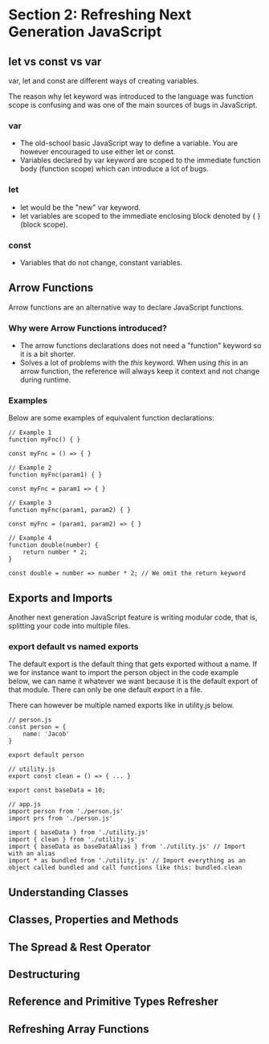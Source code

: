 # Section 2: Refreshing Next Generation JavaScript

## let vs const vs var
var, let and const are different ways of creating variables.

The reason why let keyword was introduced to the language was function scope is confusing and was one of the main sources of bugs in JavaScript.

### var
* The old-school basic JavaScript way to define a variable. You are however encouraged to use either let or const.
* Variables declared by var keyword are scoped to the immediate function body (function scope) which can introduce a lot of bugs.

### let
* let would be the "new" var keyword.
* let variables are scoped to the immediate enclosing block denoted by { } (block scope).

### const
* Variables that do not change, constant variables.

## Arrow Functions
Arrow functions are an alternative way to declare JavaScript functions.

### Why were Arrow Functions introduced?
* The arrow functions declarations does not need a "function" keyword so it is a bit shorter.
* Solves a lot of problems with the *this* keyword. When using *this* in an arrow function, the reference will always keep it context and not change during runtime.

### Examples

Below are some examples of equivalent function declarations:

```JSX
// Example 1
function myFnc() { }

const myFnc = () => { }

// Example 2
function myFnc(param1) { }

const myFnc = param1 => { }

// Example 3
function myFnc(param1, param2) { }

const myFnc = (param1, param2) => { }

// Example 4
function double(number) {
    return number * 2;
}

const double = number => number * 2; // We omit the return keyword
```

## Exports and Imports
Another next generation JavaScript feature is writing modular code, that is, splitting your code into multiple files.

### export default vs named exports
The default export is the default thing that gets exported without a name. If we for instance want to import the person object in the code example below, we can name it whatever we want because it is the default export of that module. There can only be one default export in a file.

There can however be multiple named exports like in utility.js below.

```JSX
// person.js
const person = {
    name: 'Jacob'
}

export default person

// utility.js
export const clean = () => { ... }

export const baseData = 10;

// app.js
import person from './person.js'
import prs from './person.js'

import { baseData } from './utility.js'
import { clean } from './utility.js'
import { baseData as baseDataAlias } from './utility.js' // Import with an alias
import * as bundled from './utility.js' // Import everything as an object called bundled and call functions like this: bundled.clean
```


## Understanding Classes

## Classes, Properties and Methods

## The Spread & Rest Operator

## Destructuring

## Reference and Primitive Types Refresher

## Refreshing Array Functions
